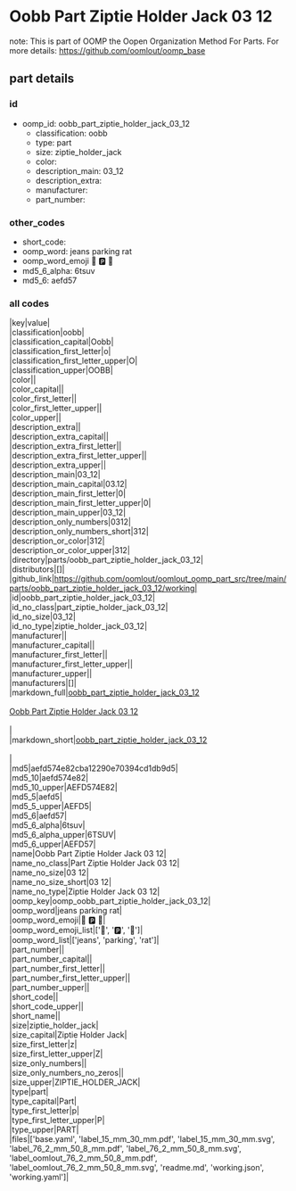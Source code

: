 # Oobb Part Ziptie Holder Jack 03 12  

note: This is part of OOMP the Oopen Organization Method For Parts. For more details: https://github.com/oomlout/oomp_base

##  part details





### id
* oomp_id: oobb_part_ziptie_holder_jack_03_12
  * classification: oobb
  * type: part
  * size: ziptie_holder_jack
  * color: 
  * description_main: 03_12
  * description_extra: 
  * manufacturer: 
  * part_number: 

### other_codes
* short_code: 
* oomp_word: jeans parking rat
* oomp_word_emoji :jeans: :parking: :rat:
* md5_6_alpha: 6tsuv
* md5_6: aefd57

### all codes 
|key|value|  
|classification|oobb|  
|classification_capital|Oobb|  
|classification_first_letter|o|  
|classification_first_letter_upper|O|  
|classification_upper|OOBB|  
|color||  
|color_capital||  
|color_first_letter||  
|color_first_letter_upper||  
|color_upper||  
|description_extra||  
|description_extra_capital||  
|description_extra_first_letter||  
|description_extra_first_letter_upper||  
|description_extra_upper||  
|description_main|03_12|  
|description_main_capital|03.12|  
|description_main_first_letter|0|  
|description_main_first_letter_upper|0|  
|description_main_upper|03_12|  
|description_only_numbers|0312|  
|description_only_numbers_short|312|  
|description_or_color|312|  
|description_or_color_upper|312|  
|directory|parts/oobb_part_ziptie_holder_jack_03_12|  
|distributors|[]|  
|github_link|https://github.com/oomlout/oomlout_oomp_part_src/tree/main/parts/oobb_part_ziptie_holder_jack_03_12/working|  
|id|oobb_part_ziptie_holder_jack_03_12|  
|id_no_class|part_ziptie_holder_jack_03_12|  
|id_no_size|03_12|  
|id_no_type|ziptie_holder_jack_03_12|  
|manufacturer||  
|manufacturer_capital||  
|manufacturer_first_letter||  
|manufacturer_first_letter_upper||  
|manufacturer_upper||  
|manufacturers|[]|  
|markdown_full|[oobb_part_ziptie_holder_jack_03_12](https://github.com/oomlout/oomlout_oomp_part_src/tree/main/parts/oobb_part_ziptie_holder_jack_03_12/working)<br>[](https://github.com/oomlout/oomlout_oomp_part_src/tree/main/parts/oobb_part_ziptie_holder_jack_03_12/working)<br>[Oobb Part Ziptie Holder Jack 03 12](https://github.com/oomlout/oomlout_oomp_part_src/tree/main/parts/oobb_part_ziptie_holder_jack_03_12/working)<br><br>|  
|markdown_short|[oobb_part_ziptie_holder_jack_03_12](https://github.com/oomlout/oomlout_oomp_part_src/tree/main/parts/oobb_part_ziptie_holder_jack_03_12/working)<br><br>|  
|md5|aefd574e82cba12290e70394cd1db9d5|  
|md5_10|aefd574e82|  
|md5_10_upper|AEFD574E82|  
|md5_5|aefd5|  
|md5_5_upper|AEFD5|  
|md5_6|aefd57|  
|md5_6_alpha|6tsuv|  
|md5_6_alpha_upper|6TSUV|  
|md5_6_upper|AEFD57|  
|name|Oobb Part Ziptie Holder Jack 03 12|  
|name_no_class|Part Ziptie Holder Jack 03 12|  
|name_no_size|03 12|  
|name_no_size_short|03 12|  
|name_no_type|Ziptie Holder Jack 03 12|  
|oomp_key|oomp_oobb_part_ziptie_holder_jack_03_12|  
|oomp_word|jeans parking rat|  
|oomp_word_emoji|:jeans: :parking: :rat:|  
|oomp_word_emoji_list|[':jeans:', ':parking:', ':rat:']|  
|oomp_word_list|['jeans', 'parking', 'rat']|  
|part_number||  
|part_number_capital||  
|part_number_first_letter||  
|part_number_first_letter_upper||  
|part_number_upper||  
|short_code||  
|short_code_upper||  
|short_name||  
|size|ziptie_holder_jack|  
|size_capital|Ziptie Holder Jack|  
|size_first_letter|z|  
|size_first_letter_upper|Z|  
|size_only_numbers||  
|size_only_numbers_no_zeros||  
|size_upper|ZIPTIE_HOLDER_JACK|  
|type|part|  
|type_capital|Part|  
|type_first_letter|p|  
|type_first_letter_upper|P|  
|type_upper|PART|  
|files|['base.yaml', 'label_15_mm_30_mm.pdf', 'label_15_mm_30_mm.svg', 'label_76_2_mm_50_8_mm.pdf', 'label_76_2_mm_50_8_mm.svg', 'label_oomlout_76_2_mm_50_8_mm.pdf', 'label_oomlout_76_2_mm_50_8_mm.svg', 'readme.md', 'working.json', 'working.yaml']|  
